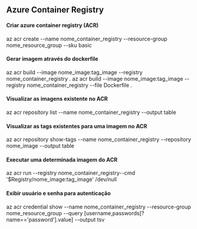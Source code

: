 ## Azure Container Registry

#### Criar azure container registry (ACR)
az acr create --name nome_container_registry --resource-group nome_resource_group  --sku basic

#### Gerar imagem através do dockerfile
az acr build --image nome_image:tag_image --registry nome_container_registry .
az acr build --image nome_image:tag_image --registry nome_container_registry --file Dockerfile .

#### Visualizar as imagens existente no ACR
az acr repository list --name nome_container_registry --output table

#### Visualizar as tags existentes para uma imagem no ACR
az acr repository show-tags --name nome_container_registry --repository nome_image --output table

#### Executar uma determinada imagem do ACR
az acr run --registry nome_container_registry--cmd '$Registry/nome_image:tag_image' /dev/null

#### Exibir usuário e senha para autenticação
az acr credential show --name nome_container_registry --resource-group nome_resource_group --query [username,passwords[?name=='password'].value] --output tsv